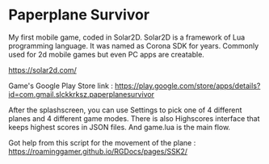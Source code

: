 # Paperplane Survivor

My first mobile game, coded in Solar2D. Solar2D is a framework of Lua programming language. It was named as Corona SDK for years. Commonly used for 2d mobile games but even PC apps are creatable.

https://solar2d.com/

Game's Google Play Store link : https://play.google.com/store/apps/details?id=com.gmail.slckkrksz.paperplanesurvivor

After the splashscreen, you can use Settings to pick one of 4 different planes and 4 different game modes. There is also Highscores interface that keeps highest scores in JSON files. And game.lua is the main flow.

Got help from this script for the movement of the plane : https://roaminggamer.github.io/RGDocs/pages/SSK2/

